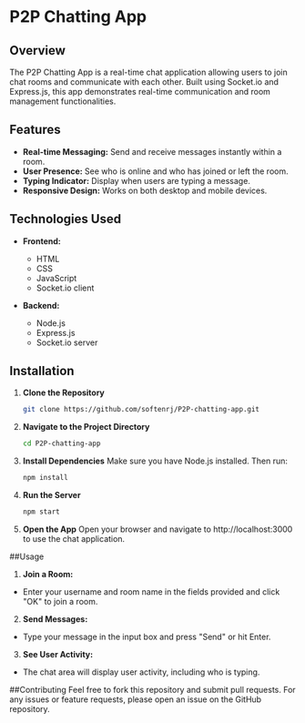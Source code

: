 # P2P Chatting App

## Overview

The P2P Chatting App is a real-time chat application allowing users to join chat rooms and communicate with each other. Built using Socket.io and Express.js, this app demonstrates real-time communication and room management functionalities.

## Features

- **Real-time Messaging:** Send and receive messages instantly within a room.
- **User Presence:** See who is online and who has joined or left the room.
- **Typing Indicator:** Display when users are typing a message.
- **Responsive Design:** Works on both desktop and mobile devices.

## Technologies Used

- **Frontend:**
  - HTML
  - CSS
  - JavaScript
  - Socket.io client

- **Backend:**
  - Node.js
  - Express.js
  - Socket.io server

## Installation

1. **Clone the Repository**

   ```bash
   git clone https://github.com/softenrj/P2P-chatting-app.git

2. **Navigate to the Project Directory**

   ```bash
   cd P2P-chatting-app

3. **Install Dependencies**
   Make sure you have Node.js installed. Then run:

   ```bash
   npm install

4. **Run the Server**

    ```bash
    npm start

5. **Open the App**
   Open your browser and navigate to http://localhost:3000 to use the chat application.

##Usage

1. **Join a Room:**
 - Enter your username and room name in the fields provided and click "OK" to join a room.

2. **Send Messages:**

 - Type your message in the input box and press "Send" or hit Enter.

3. **See User Activity:**

 - The chat area will display user activity, including who is typing.

##Contributing
Feel free to fork this repository and submit pull requests. For any issues or feature requests, please open an issue on the GitHub repository.

